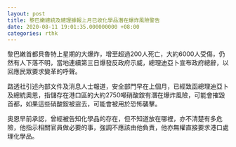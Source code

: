 ```yaml
---
layout: post
title: 黎巴嫩總統及總理據報上月已收化學品潛在爆炸風險警告
date: 2020-08-11 19:01:35.000000000 +08:00
categories: rthk
---
```


黎巴嫩首都貝魯特上星期的大爆炸，增至超過200人死亡，大約6000人受傷，仍然有人下落不明，當地連續第三日爆發反政府示威，總理迪亞卜宣布政府總辭，以回應民眾要求變革的呼聲。

路透社引述內部文件及消息人士報道，安全部門早在上個月，已經致函總理迪亞卜及總統奧恩，指儲存在港口區的大約2750噸硝酸銨有潛在爆炸風險，可能會摧毀首都，如果這些硝酸銨被盜去，可能會被用於恐怖襲擊。

奥恩早前承認，曾經被告知化學品的存在，但不知道放在哪裡，亦不清楚有多危險，他指示相關官員做必要的事，強調不應該由他負責，他亦無權直接要求港口處理化學品。
